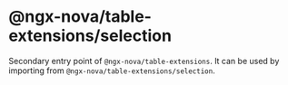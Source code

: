 # @ngx-nova/table-extensions/selection

Secondary entry point of `@ngx-nova/table-extensions`. It can be used by importing from `@ngx-nova/table-extensions/selection`.
